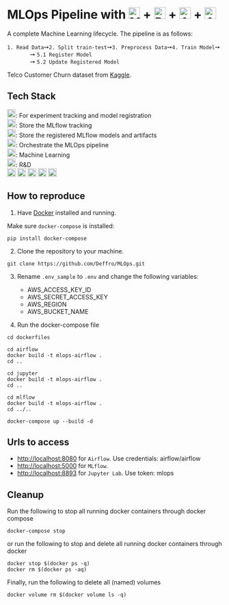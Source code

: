 # MLOps Pipeline with <a href="https://mlflow.org/" target="_blank"><img alt="MLflow" src="https://img.shields.io/badge/-MLflow-0194E2?style=flat-square&logo=mlflow&logoColor=white" height="27"/></a> + <a href="https://www.postgresql.org/" target="_blank"><img alt="PostgreSQL" src="https://img.shields.io/badge/-PostgreSQL-4169E1?style=flat-square&logo=postgresql&logoColor=white" height="27"/></a> + <a href="https://aws.amazon.com/s3/" target="_blank"><img alt="Amazon S3" src="https://img.shields.io/badge/-Amazon S3-569A31?style=flat-square&logo=amazons3&logoColor=white" height="27"/></a> + <a href="https://airflow.apache.org/" target="_blank"><img alt="Apache Airflow" src="https://img.shields.io/badge/-Apache Airflow-017CEE?style=flat-square&logo=apacheairflow&logoColor=white" height="27"/></a>

A complete Machine Learning lifecycle. The pipeline is as follows: 

`1. Read Data`➙`2. Split train-test`➙`3. Preprocess Data`➙`4. Train Model`➙<br>
&emsp; &emsp; &emsp; ➙ `5.1 Register Model`<br>
&emsp; &emsp; &emsp; ➙ `5.2 Update Registered Model`<br>

Telco Customer Churn dataset from <a href="https://www.kaggle.com/datasets/blastchar/telco-customer-churn" target="_blank">Kaggle</a>.

## Tech Stack
<a href="https://mlflow.org/" target="_blank"><img alt="MLflow" src="https://img.shields.io/badge/-MLflow-0194E2?style=flat-square&logo=mlflow&logoColor=white" height="20"/></a>: For experiment tracking and model registration<br>
<a href="https://www.postgresql.org/" target="_blank"><img alt="PostgreSQL" src="https://img.shields.io/badge/-PostgreSQL-4169E1?style=flat-square&logo=postgresql&logoColor=white" height="20"/></a>: Store the MLflow tracking<br>
<a href="https://aws.amazon.com/s3/" target="_blank"><img alt="Amazon S3" src="https://img.shields.io/badge/-Amazon S3-569A31?style=flat-square&logo=amazons3&logoColor=white" height="20"/></a>: Store the registered MLflow models and artifacts<br>
<a href="https://airflow.apache.org/" target="_blank"><img alt="Apache Airflow" src="https://img.shields.io/badge/-Apache Airflow-017CEE?style=flat-square&logo=apacheairflow&logoColor=white" height="20"/></a>: Orchestrate the MLOps pipeline<br>
<a href="https://scikit-learn.org/stable/index.html" target="_blank"><img alt="Scikit-learn" src="https://img.shields.io/badge/-Sklearn-fa9c3c?style=flat-square&logo=scikitlearn&logoColor=white" height="20"/></a>: Machine Learning<br>
<a href="https://jupyter.org/" target="_blank"><img alt="Jupyter" src="https://img.shields.io/badge/-Jupyter-eb6c2d?style=flat-square&logo=jupyter&logoColor=white" height="20"/></a>: R&D<br>
<a href="https://www.python.org/" target="_blank"><img alt="Python" src="https://img.shields.io/badge/-Python-4B8BBE?style=flat-square&logo=python&logoColor=white" height="20"/></a>
<a href="https://www.anaconda.com/" target="_blank"><img alt="Anaconda" src="https://img.shields.io/badge/-Anaconda-3EB049?style=flat-square&logo=anaconda&logoColor=white" height="20"/></a>
<a href="https://www.jetbrains.com/pycharm/" target="_blank"><img alt="PyCharm" src="https://img.shields.io/badge/-PyCharm-41c473?style=flat-square&logo=pycharm&logoColor=white" height="20"/></a>
<a href="https://www.docker.com/" target="_blank"><img alt="Docker" src="https://img.shields.io/badge/-Docker Compose-0db7ed?style=flat-square&logo=docker&logoColor=white" height="20"/></a>
<a href="https://git-scm.com/" target="_blank"><img alt="Git" src="https://img.shields.io/badge/-Git-F1502F?style=flat-square&logo=git&logoColor=white" height="20"/></a>

## How to reproduce

1. Have <a href="https://docs.docker.com/get-docker/" target="_blank">Docker</a> installed and running.

Make sure `docker-compose` is installed:
```commandline
pip install docker-compose
```

2. Clone the repository to your machine.
```commandline
git clone https://github.com/Deffro/MLOps.git
```

3. Rename `.env_sample` to `.env` and change the following variables:
   - AWS_ACCESS_KEY_ID
   - AWS_SECRET_ACCESS_KEY
   - AWS_REGION
   - AWS_BUCKET_NAME


4. Run the docker-compose file

```commandline
cd dockerfiles

cd airflow
docker build -t mlops-airflow .
cd ..

cd jupyter
docker build -t mlops-airflow .
cd ..

cd mlflow
docker build -t mlops-airflow .
cd ../..

docker-compose up --build -d
```

## Urls to access

- <a href="http://localhost:8080" target="_blank">http://localhost:8080<a/> for `Airflow`. Use credentials: airflow/airflow
- <a href="http://localhost:5000" target="_blank">http://localhost:5000<a/> for `MLflow`.
- <a href="http://localhost:8893" target="_blank">http://localhost:8893<a/> for `Jupyter Lab`. Use token: mlops


## Cleanup
Run the following to stop all running docker containers through docker compose
```commandline
docker-compose stop
```

or run the following to stop and delete all running docker containers through docker
```commandline
docker stop $(docker ps -q)
docker rm $(docker ps -aq)
```

Finally, run the following to delete all (named) volumes
```commandline
docker volume rm $(docker volume ls -q)
```
